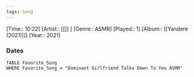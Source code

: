 ```yaml
---
tags: Song  
---
```

[Time:: 10:22]
[Artist:: [[]] ]
[Genre:: ASMR]
[Played:: 1]
[Album:: [[Yandere (2021)]]]
[Year:: 2021]
### Dates
````dataview
TABLE Favorite_Song
WHERE Favorite_Song = "Dominant Girlfriend Talks Down To You ASMR"
````